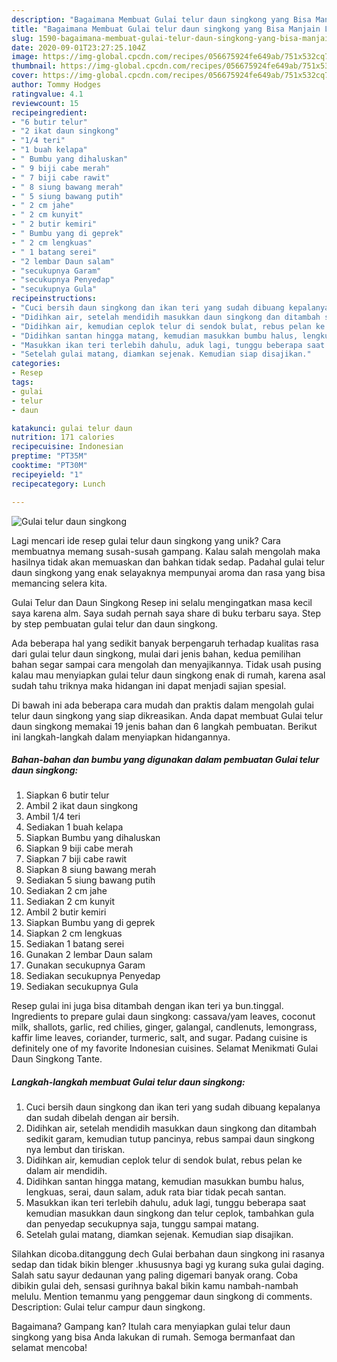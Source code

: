 ```yaml
---
description: "Bagaimana Membuat Gulai telur daun singkong yang Bisa Manjain Lidah"
title: "Bagaimana Membuat Gulai telur daun singkong yang Bisa Manjain Lidah"
slug: 1590-bagaimana-membuat-gulai-telur-daun-singkong-yang-bisa-manjain-lidah
date: 2020-09-01T23:27:25.104Z
image: https://img-global.cpcdn.com/recipes/056675924fe649ab/751x532cq70/gulai-telur-daun-singkong-foto-resep-utama.jpg
thumbnail: https://img-global.cpcdn.com/recipes/056675924fe649ab/751x532cq70/gulai-telur-daun-singkong-foto-resep-utama.jpg
cover: https://img-global.cpcdn.com/recipes/056675924fe649ab/751x532cq70/gulai-telur-daun-singkong-foto-resep-utama.jpg
author: Tommy Hodges
ratingvalue: 4.1
reviewcount: 15
recipeingredient:
- "6 butir telur"
- "2 ikat daun singkong"
- "1/4 teri"
- "1 buah kelapa"
- " Bumbu yang dihaluskan"
- " 9 biji cabe merah"
- " 7 biji cabe rawit"
- " 8 siung bawang merah"
- " 5 siung bawang putih"
- " 2 cm jahe"
- " 2 cm kunyit"
- " 2 butir kemiri"
- " Bumbu yang di geprek"
- " 2 cm lengkuas"
- " 1 batang serei"
- "2 lembar Daun salam"
- "secukupnya Garam"
- "secukupnya Penyedap"
- "secukupnya Gula"
recipeinstructions:
- "Cuci bersih daun singkong dan ikan teri yang sudah dibuang kepalanya dan sudah dibelah dengan air bersih."
- "Didihkan air, setelah mendidih masukkan daun singkong dan ditambah sedikit garam, kemudian tutup pancinya, rebus sampai daun singkong nya lembut dan tiriskan."
- "Didihkan air, kemudian ceplok telur di sendok bulat, rebus pelan ke dalam air mendidih."
- "Didihkan santan hingga matang, kemudian masukkan bumbu halus, lengkuas, serai, daun salam, aduk rata biar tidak pecah santan."
- "Masukkan ikan teri terlebih dahulu, aduk lagi, tunggu beberapa saat kemudian masukkan daun singkong dan telur ceplok, tambahkan gula dan penyedap secukupnya saja, tunggu sampai matang."
- "Setelah gulai matang, diamkan sejenak. Kemudian siap disajikan."
categories:
- Resep
tags:
- gulai
- telur
- daun

katakunci: gulai telur daun 
nutrition: 171 calories
recipecuisine: Indonesian
preptime: "PT35M"
cooktime: "PT30M"
recipeyield: "1"
recipecategory: Lunch

---
```



![Gulai telur daun singkong](https://img-global.cpcdn.com/recipes/056675924fe649ab/751x532cq70/gulai-telur-daun-singkong-foto-resep-utama.jpg)

Lagi mencari ide resep gulai telur daun singkong yang unik? Cara membuatnya memang susah-susah gampang. Kalau salah mengolah maka hasilnya tidak akan memuaskan dan bahkan tidak sedap. Padahal gulai telur daun singkong yang enak selayaknya mempunyai aroma dan rasa yang bisa memancing selera kita.

Gulai Telur dan Daun Singkong Resep ini selalu mengingatkan masa kecil saya karena alm. Saya sudah pernah saya share di buku terbaru saya. Step by step pembuatan gulai telur dan daun singkong.

Ada beberapa hal yang sedikit banyak berpengaruh terhadap kualitas rasa dari gulai telur daun singkong, mulai dari jenis bahan, kedua pemilihan bahan segar sampai cara mengolah dan menyajikannya. Tidak usah pusing kalau mau menyiapkan gulai telur daun singkong enak di rumah, karena asal sudah tahu triknya maka hidangan ini dapat menjadi sajian spesial.


Di bawah ini ada beberapa cara mudah dan praktis dalam mengolah gulai telur daun singkong yang siap dikreasikan. Anda dapat membuat Gulai telur daun singkong memakai 19 jenis bahan dan 6 langkah pembuatan. Berikut ini langkah-langkah dalam menyiapkan hidangannya.

<!--inarticleads1-->

##### Bahan-bahan dan bumbu yang digunakan dalam pembuatan Gulai telur daun singkong:

1. Siapkan 6 butir telur
1. Ambil 2 ikat daun singkong
1. Ambil 1/4 teri
1. Sediakan 1 buah kelapa
1. Siapkan  Bumbu yang dihaluskan
1. Siapkan  9 biji cabe merah
1. Siapkan  7 biji cabe rawit
1. Siapkan  8 siung bawang merah
1. Sediakan  5 siung bawang putih
1. Sediakan  2 cm jahe
1. Sediakan  2 cm kunyit
1. Ambil  2 butir kemiri
1. Siapkan  Bumbu yang di geprek
1. Siapkan  2 cm lengkuas
1. Sediakan  1 batang serei
1. Gunakan 2 lembar Daun salam
1. Gunakan secukupnya Garam
1. Sediakan secukupnya Penyedap
1. Sediakan secukupnya Gula


Resep gulai ini juga bisa ditambah dengan ikan teri ya bun.tinggal. Ingredients to prepare gulai daun singkong: cassava/yam leaves, coconut milk, shallots, garlic, red chilies, ginger, galangal, candlenuts, lemongrass, kaffir lime leaves, coriander, turmeric, salt, and sugar. Padang cuisine is definitely one of my favorite Indonesian cuisines. Selamat Menikmati Gulai Daun Singkong Tante. 

<!--inarticleads2-->

##### Langkah-langkah membuat Gulai telur daun singkong:

1. Cuci bersih daun singkong dan ikan teri yang sudah dibuang kepalanya dan sudah dibelah dengan air bersih.
1. Didihkan air, setelah mendidih masukkan daun singkong dan ditambah sedikit garam, kemudian tutup pancinya, rebus sampai daun singkong nya lembut dan tiriskan.
1. Didihkan air, kemudian ceplok telur di sendok bulat, rebus pelan ke dalam air mendidih.
1. Didihkan santan hingga matang, kemudian masukkan bumbu halus, lengkuas, serai, daun salam, aduk rata biar tidak pecah santan.
1. Masukkan ikan teri terlebih dahulu, aduk lagi, tunggu beberapa saat kemudian masukkan daun singkong dan telur ceplok, tambahkan gula dan penyedap secukupnya saja, tunggu sampai matang.
1. Setelah gulai matang, diamkan sejenak. Kemudian siap disajikan.


Silahkan dicoba.ditanggung dech Gulai berbahan daun singkong ini rasanya sedap dan tidak bikin blenger .khususnya bagi yg kurang suka gulai daging. Salah satu sayur dedaunan yang paling digemari banyak orang. Coba dibikin gulai deh, sensasi gurihnya bakal bikin kamu nambah-nambah melulu. Mention temanmu yang penggemar daun singkong di comments. Description: Gulai telur campur daun singkong. 

Bagaimana? Gampang kan? Itulah cara menyiapkan gulai telur daun singkong yang bisa Anda lakukan di rumah. Semoga bermanfaat dan selamat mencoba!
